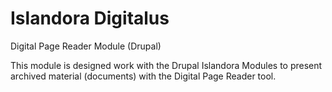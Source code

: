 Islandora Digitalus
================

Digital Page Reader Module (Drupal)

This module is designed work with the Drupal Islandora Modules to present archived material (documents) with the Digital Page Reader tool.